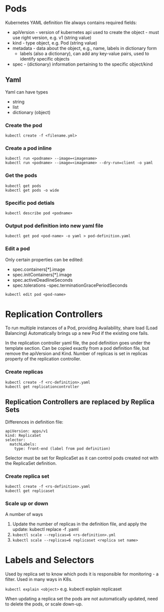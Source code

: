 # Pods
Kubernetes YAML definition file always contains required fields:
- apiVersion - version of kubernetes api used to create the object - must use right version, e.g. v1 (string value)
- kind - type object, e.g. Pod (string value)
- metadata - data about the object, e.g., name, labels in dictionary form
  - labels (also a dictionary), can add any key-value pairs, used to identify specific objects
- spec - (dictionary) information pertaining to the specific object/kind


## Yaml
Yaml can have types
- string
- list
- dictionary (object)


### Create the pod
`kubectl create -f <filename.yml>`
### Create a pod inline
```
kubectl run <podname> --image=<imagename>
kubectl run <podname> --image=<imagename> --dry-run=client -o yaml
```
### Get the pods
```
kubectl get pods
kubectl get pods -o wide
```
### Specific pod detials
`kubectl describe pod <podname>`
### Output pod definition into new yaml file
`kubectl get pod <pod-name> -o yaml > pod-definition.yaml`
### Edit a pod
Only certain properties can be edited:
- spec.containers[*].image
- spec.initContainers[*].image
- spec.activeDeadlineSeconds
- spec.tolerations
-spec.terminationGracePeriodSeconds

`kubectl edit pod <pod-name>`

# Replication Controllers
To run multiple instances of a Pod, providing Availability, share load (Load Balancing)
Automatically brings up a new Pod if the existing one fails.

In the replication controller yaml file, the pod definition goes under the template section. Can be copied exactly from a pod definition file, but remove the apiVersion and Kind.
Number of replicas is set in replicas property of the replication controller.

### Create replicas
```
kubectl create -f <rc-definition>.yaml
kubectl get replicationcontroller
```
## Replication Controllers are replaced by **Replica Sets**
Differences in definition file:
```
apiVersion: apps/v1
kind: ReplicaSet
selector:
  matchLabels:
    type: front-end (label from pod definition)
```
Selector must be set for ReplicaSet as it can control pods created not with the ReplicaSet definition.

### Create replica set
```
kubectl create -f <rs-definition>.yaml
kubectl get replicaset
```
### Scale up or down
A number of ways
1. Update the number of replicas in the definition file, and apply the update: kubectl replace -f <rs-definition>.yaml
2. `kubectl scale --replicas=6 <rs-definition>.yml`
3. `kubectl scale --replicas=6 replicaset <replica set name>`


# Labels and Selectors
Used by replica set to know which pods it is responsible for monitoring - a filter. Used in many ways in K8s.


`kubectl explain <object>`
e.g. kubectl explain replicaset

When updating a replica set the pods are not automatically updated, need to delete the pods, or scale down-up.
